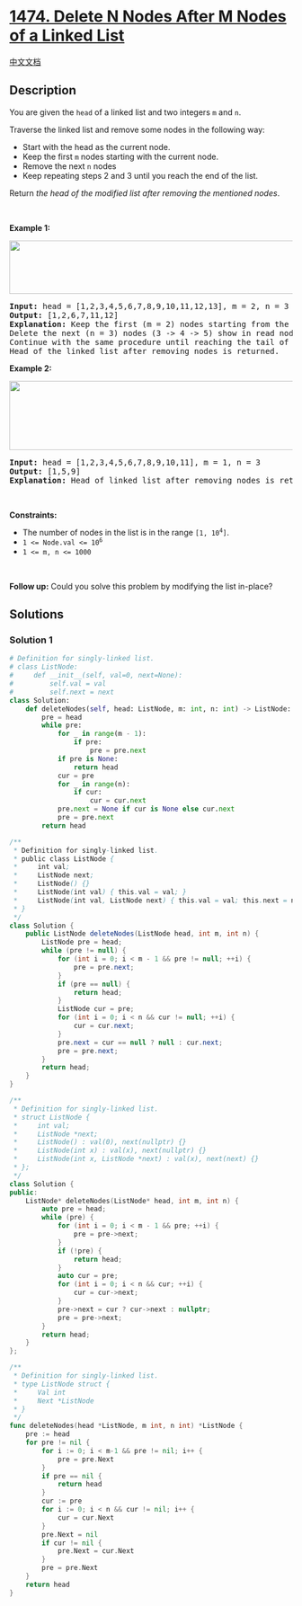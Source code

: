 # [1474. Delete N Nodes After M Nodes of a Linked List](https://leetcode.com/problems/delete-n-nodes-after-m-nodes-of-a-linked-list)

[中文文档](/solution/1400-1499/1474.Delete%20N%20Nodes%20After%20M%20Nodes%20of%20a%20Linked%20List/README.md)

<!-- tags:Linked List -->

## Description

<p>You are given the <code>head</code> of a linked list and two integers <code>m</code> and <code>n</code>.</p>

<p>Traverse the linked list and remove some nodes in the following way:</p>

<ul>
	<li>Start with the head as the current node.</li>
	<li>Keep the first <code>m</code> nodes starting with the current node.</li>
	<li>Remove the next <code>n</code> nodes</li>
	<li>Keep repeating steps 2 and 3 until you reach the end of the list.</li>
</ul>

<p>Return <em>the head of the modified list after removing the mentioned nodes</em>.</p>

<p>&nbsp;</p>
<p><strong class="example">Example 1:</strong></p>
<img alt="" src="./images/sample_1_1848.png" style="width: 600px; height: 95px;" />
<pre>
<strong>Input:</strong> head = [1,2,3,4,5,6,7,8,9,10,11,12,13], m = 2, n = 3
<strong>Output:</strong> [1,2,6,7,11,12]
<strong>Explanation:</strong> Keep the first (m = 2) nodes starting from the head of the linked List  (1 -&gt;2) show in black nodes.
Delete the next (n = 3) nodes (3 -&gt; 4 -&gt; 5) show in read nodes.
Continue with the same procedure until reaching the tail of the Linked List.
Head of the linked list after removing nodes is returned.
</pre>

<p><strong class="example">Example 2:</strong></p>
<img alt="" src="./images/sample_2_1848.png" style="width: 600px; height: 123px;" />
<pre>
<strong>Input:</strong> head = [1,2,3,4,5,6,7,8,9,10,11], m = 1, n = 3
<strong>Output:</strong> [1,5,9]
<strong>Explanation:</strong> Head of linked list after removing nodes is returned.
</pre>

<p>&nbsp;</p>
<p><strong>Constraints:</strong></p>

<ul>
	<li>The number of nodes in the list is in the range <code>[1, 10<sup>4</sup>]</code>.</li>
	<li><code>1 &lt;= Node.val &lt;= 10<sup>6</sup></code></li>
	<li><code>1 &lt;= m, n &lt;= 1000</code></li>
</ul>

<p>&nbsp;</p>
<p><strong>Follow up:</strong> Could you solve this problem by modifying the list in-place?</p>

## Solutions

### Solution 1

<!-- tabs:start -->

```python
# Definition for singly-linked list.
# class ListNode:
#     def __init__(self, val=0, next=None):
#         self.val = val
#         self.next = next
class Solution:
    def deleteNodes(self, head: ListNode, m: int, n: int) -> ListNode:
        pre = head
        while pre:
            for _ in range(m - 1):
                if pre:
                    pre = pre.next
            if pre is None:
                return head
            cur = pre
            for _ in range(n):
                if cur:
                    cur = cur.next
            pre.next = None if cur is None else cur.next
            pre = pre.next
        return head
```

```java
/**
 * Definition for singly-linked list.
 * public class ListNode {
 *     int val;
 *     ListNode next;
 *     ListNode() {}
 *     ListNode(int val) { this.val = val; }
 *     ListNode(int val, ListNode next) { this.val = val; this.next = next; }
 * }
 */
class Solution {
    public ListNode deleteNodes(ListNode head, int m, int n) {
        ListNode pre = head;
        while (pre != null) {
            for (int i = 0; i < m - 1 && pre != null; ++i) {
                pre = pre.next;
            }
            if (pre == null) {
                return head;
            }
            ListNode cur = pre;
            for (int i = 0; i < n && cur != null; ++i) {
                cur = cur.next;
            }
            pre.next = cur == null ? null : cur.next;
            pre = pre.next;
        }
        return head;
    }
}
```

```cpp
/**
 * Definition for singly-linked list.
 * struct ListNode {
 *     int val;
 *     ListNode *next;
 *     ListNode() : val(0), next(nullptr) {}
 *     ListNode(int x) : val(x), next(nullptr) {}
 *     ListNode(int x, ListNode *next) : val(x), next(next) {}
 * };
 */
class Solution {
public:
    ListNode* deleteNodes(ListNode* head, int m, int n) {
        auto pre = head;
        while (pre) {
            for (int i = 0; i < m - 1 && pre; ++i) {
                pre = pre->next;
            }
            if (!pre) {
                return head;
            }
            auto cur = pre;
            for (int i = 0; i < n && cur; ++i) {
                cur = cur->next;
            }
            pre->next = cur ? cur->next : nullptr;
            pre = pre->next;
        }
        return head;
    }
};
```

```go
/**
 * Definition for singly-linked list.
 * type ListNode struct {
 *     Val int
 *     Next *ListNode
 * }
 */
func deleteNodes(head *ListNode, m int, n int) *ListNode {
	pre := head
	for pre != nil {
		for i := 0; i < m-1 && pre != nil; i++ {
			pre = pre.Next
		}
		if pre == nil {
			return head
		}
		cur := pre
		for i := 0; i < n && cur != nil; i++ {
			cur = cur.Next
		}
		pre.Next = nil
		if cur != nil {
			pre.Next = cur.Next
		}
		pre = pre.Next
	}
	return head
}
```

<!-- tabs:end -->

<!-- end -->
